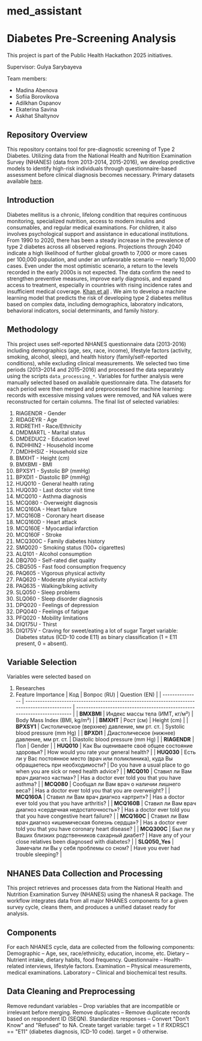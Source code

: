 # med_assistant

# Diabetes Pre-Screening Analysis
This project is part of the Public Health Hackathon 2025 initiatives.

Supervisor: Gulya Sarybayeva

Team members:
- Madina Abenova
- Sofiia Borovikova
- Adilkhan Ospanov
- Ekaterina Savina
- Askhat Shaltynov
## Repository Overview
This repository contains tool for pre-diagnostic screening of Type 2 Diabetes.
Utilizing data from the National Health and Nutrition Examination Survey (NHANES) (data from 2013-2014, 2015-2016), we develop predictive models to identify high-risk individuals through questionnaire-based assessment before clinical diagnosis becomes necessary.
Primary datasets available [here](https://wwwn.cdc.gov/nchs/nhanes/Default.aspx).
## Introduction 
Diabetes mellitus is a chronic, lifelong condition that requires continuous monitoring, specialized nutrition, access to modern insulins and consumables, and regular medical examinations. For children, it also involves psychological support and assistance in educational institutions.
From 1990 to 2020, there has been a steady increase in the prevalence of type 2 diabetes across all observed regions. Projections through 2040 indicate a high likelihood of further global growth to 7,000 or more cases per 100,000 population, and under an unfavorable scenario — nearly 10,000 cases. Even under the most optimistic scenario, a return to the levels recorded in the early 2000s is not expected.
The data confirm the need to strengthen preventive measures, improve early diagnosis, and expand access to treatment, especially in countries with rising incidence rates and insufficient medical coverage. [Khan et all](https://pmc.ncbi.nlm.nih.gov/articles/PMC7310804/) .
We aim to develop a machine learning model that predicts the risk of developing type 2 diabetes mellitus based on complex data, including demographics, laboratory indicators, behavioral indicators, social determinants, and family history.
## Methodology
This project uses self-reported NHANES questionnaire data (2013-2016) including demographics (age, sex, race, income), lifestyle factors (activity, smoking, alcohol, sleep), and health history (family/self-reported conditions), while excluding clinical measurements.  We selected two time periods (2013–2014 and 2015–2016) and processed the data separately using the scripts `data_processing_*`. Variables for further analysis were manually selected based on available questionnaire data. The datasets for each period were then merged and preprocessed for machine learning: records with excessive missing values were removed, and NA values were reconstructed for certain columns.
The final list of selected variables:
1.	RIAGENDR - Gender
2.	RIDAGEYR - Age
3.	RIDRETH1 - Race/Ethnicity
4.	DMDMARTL - Marital status
5.	DMDEDUC2 - Education level
6.	INDHHIN2 - Household income
7.	DMDHHSIZ - Household size
8.	BMXHT - Height (cm)
9.	BMXBMI - BMI
10.	BPXSY1 - Systolic BP (mmHg)
11.	BPXDI1 - Diastolic BP (mmHg)
12.	HUQ010 - General health rating
13.	HUQ030 - Last doctor visit time
14.	MCQ010 - Asthma diagnosis
15.	MCQ080 - Overweight diagnosis
16.	MCQ160A - Heart failure
17.	MCQ160B - Coronary heart disease
18.	MCQ160D - Heart attack
19.	MCQ160E - Myocardial infarction
20.	MCQ160F - Stroke
21.	MCQ300C - Family diabetes history
22.	SMQ020 - Smoking status (100+ cigarettes)
23.	ALQ101 - Alcohol consumption
24.	DBQ700 - Self-rated diet quality
25.	CBQ505 - Fast food consumption frequency
26.	PAQ605 - Vigorous physical activity
27.	PAQ620 - Moderate physical activity
28.	PAQ635 - Walking/biking activity
29.	SLQ050 - Sleep problems
30.	SLQ060 - Sleep disorder diagnosis
31.	DPQ020 - Feelings of depression
32.	DPQ040 - Feelings of fatigue
33.	PFQ020 - Mobility limitations
34.	DIQ175U - Thirst
35.	DIQ175V - Craving for sweet/eating a lot of sugar
Target variable: Diabetes status (ICD-10 code E11) as binary classification (1 = E11 present, 0 = absent).
## Variable Selection
Variables were selected based on 
1) Researches
2) Feature Importance
| Код             | Вопрос (RU)                                                                                   | Question (EN)                                                            |
| --------------- | --------------------------------------------------------------------------------------------- | ------------------------------------------------------------------------ |
| **BMXBMI**      | Индекс массы тела (ИМТ, кг/м²)                                                                | Body Mass Index (BMI, kg/m²)                                             |
| **BMXHT**       | Рост (см)                                                                                     | Height (cm)                                                              |
| **BPXSY1**      | Систолическое (верхнее) давление, мм рт. ст.                                                  | Systolic blood pressure (mm Hg)                                          |
| **BPXDI1**      | Диастолическое (нижнее) давление, мм рт. ст.                                                  | Diastolic blood pressure (mm Hg)                                         |
| **RIAGENDR**    | Пол                                                                                           | Gender                                                                   |
| **HUQ010**      | Как Вы оцениваете своё общее состояние здоровья?                                              | How would you rate your general health?                                  |
| **HUQ030**      | Есть ли у Вас постоянное место (врач или поликлиника), куда Вы обращаетесь при необходимости? | Do you have a usual place to go when you are sick or need health advice? |
| **MCQ010**      | Ставил ли Вам врач диагноз «астма»?                                                           | Has a doctor ever told you that you have asthma?                         |
| **MCQ080**      | Сообщал ли Вам врач о наличии лишнего веса?                                                   | Has a doctor ever told you that you are overweight?                      |
| **MCQ160A**     | Ставил ли Вам врач диагноз «артрит»?                                                          | Has a doctor ever told you that you have arthritis?                      |
| **MCQ160B**     | Ставил ли Вам врач диагноз «сердечная недостаточность»?                                       | Has a doctor ever told you that you have congestive heart failure?       |
| **MCQ160C**     | Ставил ли Вам врач диагноз «ишемическая болезнь сердца»?                                      | Has a doctor ever told you that you have coronary heart disease?         |
| **MCQ300C**     | Был ли у Ваших близких родственников сахарный диабет?                                         | Have any of your close relatives been diagnosed with diabetes?           |
| **SLQ050\_Yes** | Замечали ли Вы у себя проблемы со сном?                                                       | Have you ever had trouble sleeping?                                      |


## NHANES Data Collection and Processing
This project retrieves and processes data from the National Health and Nutrition Examination Survey (NHANES) using the nhanesA R package.
The workflow integrates data from all major NHANES components for a given survey cycle, cleans them, and produces a unified dataset ready for analysis.
## Components
For each NHANES cycle, data are collected from the following components:
Demographic – Age, sex, race/ethnicity, education, income, etc.
Dietary – Nutrient intake, dietary habits, food frequency.
Questionnaire – Health-related interviews, lifestyle factors.
Examination – Physical measurements, medical examinations.
Laboratory – Clinical and biochemical test results.

## Data Cleaning and Preprocessing
Remove redundant variables – Drop variables that are incompatible or irrelevant before merging.
Remove duplicates – Remove duplicate records based on respondent ID (SEQN).
Standardize responses – Convert "Don't Know" and "Refused" to NA.
Create target variable:
target = 1 if RXDRSC1 == "E11" (diabetes diagnosis, ICD-10 code).
target = 0 otherwise.

